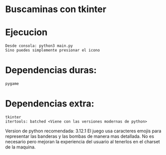 # Buscaminas con tkinter

# Ejecucion
    Desde consola: python3 main.py
    Sino puedes simplemente presionar el icono

# Dependencias duras:
    pygame
# Dependencias extra:    
    tkinter
    itertools: batched <Viene con las versiones modernas de python>

Version de python recomendada: 3.12.1
El juego usa caracteres emojis para representar las banderas y las bombas de manera mas detallada. No es necesario pero mejoran la experiencia del usuario al tenerlos en el charset de la maquina.